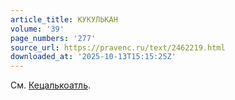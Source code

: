 ```yaml
---
article_title: КУКУЛЬКАН
volume: '39'
page_numbers: '277'
source_url: https://pravenc.ru/text/2462219.html
downloaded_at: '2025-10-13T15:15:25Z'
---
```


См. [Кецалькоатль](https://pravenc.ru/text/Кецалькоатль.html).
